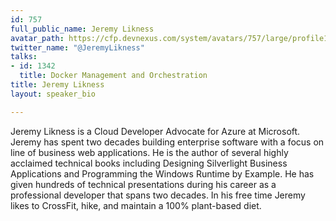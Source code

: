 ```yaml
---
id: 757
full_public_name: Jeremy Likness
avatar_path: https://cfp.devnexus.com/system/avatars/757/large/profile1_sm.jpg?1511190405
twitter_name: "@JeremyLikness"
talks:
- id: 1342
  title: Docker Management and Orchestration
title: Jeremy Likness
layout: speaker_bio

---
```

Jeremy Likness is a Cloud Developer Advocate for Azure at Microsoft. Jeremy has spent two decades building enterprise software with a focus on line of business web applications. He is the author of several highly acclaimed technical books including Designing Silverlight Business Applications and Programming the Windows Runtime by Example. He has given hundreds of technical presentations during his career as a professional developer that spans two decades. In his free time Jeremy likes to CrossFit, hike, and maintain a 100% plant-based diet.
